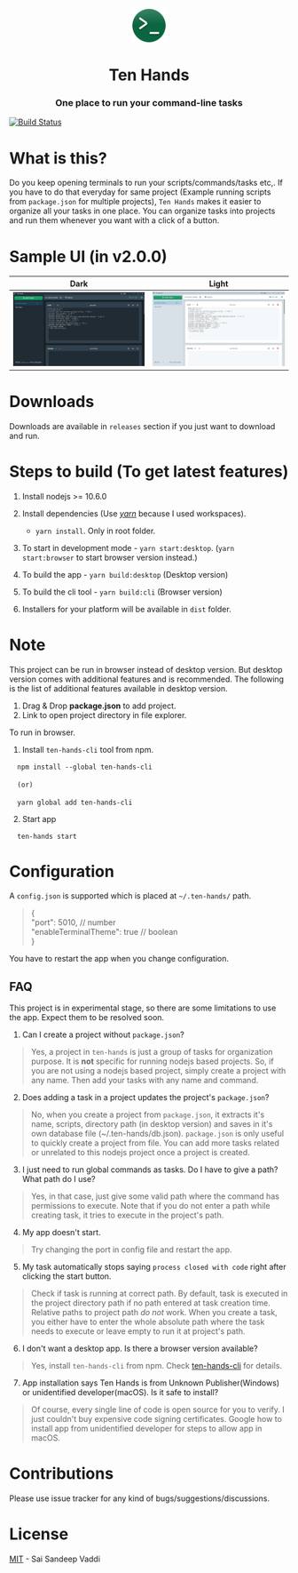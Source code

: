 <p align="center">
    <a href="https://github.com/saisandeepvaddi/ten-hands">
      <img alt="Ten Hands Logo" src="./docs/src/images/logo.png" width="60" />
    </a>
  <h1 align="center">
    Ten Hands
  </h1>
</p>

<h3 align="center">
  One place to run your command-line tasks
</h3>

[![Build Status](https://dev.azure.com/saisandeepvaddi/Ten%20Hands/_apis/build/status/All%20OS?branchName=releases)](https://dev.azure.com/saisandeepvaddi/Ten%20Hands/_build/latest?definitionId=4&branchName=releases)

# What is this?

Do you keep opening terminals to run your scripts/commands/tasks etc,. If you have to do that everyday for same project (Example running scripts from `package.json` for multiple projects), `Ten Hands` makes it easier to organize all your tasks in one place.
You can organize tasks into projects and run them whenever you want with a click of a button.

# Sample UI (in v2.0.0)

|                    Dark                    |                    Light                    |
| :----------------------------------------: | :-----------------------------------------: |
| <img src="/docs/src/images/demo_dark.jpg"> | <img src="/docs/src/images/demo_light.jpg"> |

# Downloads

Downloads are available in `releases` section if you just want to download and run.

# Steps to build (To get latest features)

1. Install nodejs >= 10.6.0

2. Install dependencies (Use [_yarn_](https://yarnpkg.com/en/) because I used workspaces).

   - `yarn install`. Only in root folder.

3. To start in development mode - `yarn start:desktop`. (`yarn start:browser` to start browser version instead.)

4. To build the app - `yarn build:desktop` (Desktop version)

5. To build the cli tool - `yarn build:cli` (Browser version)

6. Installers for your platform will be available in `dist` folder.

# Note

This project can be run in browser instead of desktop version. But desktop version comes with additional features and is recommended. The following is the list of additional features available in desktop version.

1. Drag & Drop **package.json** to add project.
2. Link to open project directory in file explorer.

To run in browser.

1. Install `ten-hands-cli` tool from npm.

```
  npm install --global ten-hands-cli

  (or)

  yarn global add ten-hands-cli
```

2. Start app

```
  ten-hands start
```

# Configuration

A `config.json` is supported which is placed at `~/.ten-hands/` path.

> {  
>  "port": 5010, // number  
>  "enableTerminalTheme": true // boolean  
> }

You have to restart the app when you change configuration.

## FAQ

This project is in experimental stage, so there are some limitations to use the app. Expect them to be resolved soon.

1. Can I create a project without `package.json`?

> Yes, a project in `ten-hands` is just a group of tasks for organization purpose. It is **not** specific for running nodejs based projects. So, if you are not using a nodejs based project, simply create a project with any name. Then add your tasks with any name and command.

2. Does adding a task in a project updates the project's `package.json`?

> No, when you create a project from `package.json`, it extracts it's name, scripts, directory path (in desktop version) and saves in it's own database file (~/.ten-hands/db.json). `package.json` is only useful to quickly create a project from file. You can add more tasks related or unrelated to this nodejs project once a project is created.

3. I just need to run global commands as tasks. Do I have to give a path? What path do I use?

> Yes, in that case, just give some valid path where the command has permissions to execute. Note that if you do not enter a path while creating task, it tries to execute in the project's path.

4. My app doesn't start.

> Try changing the port in config file and restart the app.

5. My task automatically stops saying `process closed with code` right after clicking the start button.

> Check if task is running at correct path. By default, task is executed in the project directory path if no path entered at task creation time. Relative paths to project path _do not_ work. When you create a task, you either have to enter the whole absolute path where the task needs to execute or leave empty to run it at project's path.

6. I don't want a desktop app. Is there a browser version available?

> Yes, install `ten-hands-cli` from npm. Check [ten-hands-cli](https://npm.im/ten-hands-cli) for details.

7. App installation says Ten Hands is from Unknown Publisher(Windows) or unidentified developer(macOS). Is it safe to install?

> Of course, every single line of code is open source for you to verify. I just couldn't buy expensive code signing certificates. Google how to install app from unidentified developer for steps to allow app in macOS.

# Contributions

Please use issue tracker for any kind of bugs/suggestions/discussions.

# License

[MIT](/LICENSE) - Sai Sandeep Vaddi
